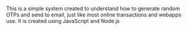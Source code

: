 This is a simple system created to understand how  to generate random OTPs and send to email, just like most online transactions and webapps use. 
It is created using JavaScript and Node.js
